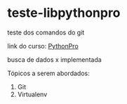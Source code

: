 # teste-libpythonpro
teste dos comandos do git

link do curso: [PythonPro](https://www.google.com/)

busca de dados x implementada

Tópicos a serem abordados:
1. Git
2. Virtualenv